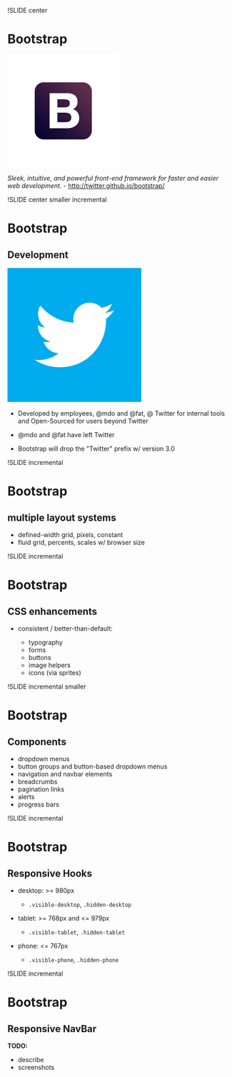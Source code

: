!SLIDE center
# Bootstrap

![B](bootstrap-logo.png)

*Sleek, intuitive, and powerful front-end framework for faster and easier web
development.* - <http://twitter.github.io/bootstrap/>

!SLIDE center smaller incremental
# Bootstrap

## Development

![bird](twitter-logo.png)

- Developed by employees, @mdo and @fat, @ Twitter for internal tools and
Open-Sourced for users beyond Twitter

- @mdo and @fat have left Twitter

- Bootstrap will drop the "Twitter" prefix w/ version 3.0

!SLIDE incremental
# Bootstrap

## multiple layout systems

- defined-width grid, pixels, constant
- fluid grid, percents, scales w/ browser size

!SLIDE incremental
# Bootstrap

## CSS enhancements

- consistent / better-than-default:

  - typography
  - forms
  - buttons
  - image helpers
  - icons (via sprites)

!SLIDE incremental smaller
# Bootstrap

## Components

- dropdown menus
- button groups and button-based dropdown menus
- navigation and navbar elements
- breadcrumbs
- pagination links
- alerts
- progress bars

!SLIDE incremental
# Bootstrap

## Responsive Hooks

- desktop: >= 980px
  - `.visible-desktop`, `.hidden-desktop`

- tablet: >= 768px and <= 979px
  - `.visible-tablet`, `.hidden-tablet`

- phone: <= 767px
  - `.visible-phone`, `.hidden-phone`

!SLIDE incremental
# Bootstrap

## Responsive NavBar

**TODO:**

- describe
- screenshots

